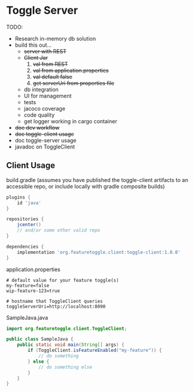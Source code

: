 # Toggle Server

TODO:
- Research in-memory db solution
- build this out...
    - ~~server with REST~~
    - ~~Client Jar~~
        1. ~~val from REST~~
        2. ~~val from application.properties~~
        3. ~~val default false~~
        4. ~~get serverUri from properties file~~
    - db integration
    - UI for management
    - tests
    - jacoco coverage
    - code quality
    - get logger working in cargo container
- ~~doc dev workflow~~
- ~~doc toggle-client usage~~
- doc toggle-server usage
- javadoc on ToggleClient

## Client Usage

build.gradle (assumes you have published the toggle-client artifacts to an accessible repo, or include locally with gradle composite builds)
```gradle
plugins {
    id 'java'
}

repositories {
    jcenter()
    // and/or some other valid repo
}

dependencies {
    implementation 'org.featuretoggle.client:toggle-client:1.0.0'
}
```

application.properties
```properties
# default value for your feature toggle(s)
my-feature=false
wip-feature-123=true

# hostname that ToggleClient queries
toggleServerUri=http://localhost:8090
```

SampleJava.java
```java
import org.featuretoggle.client.ToggleClient;

public class SampleJava {
    public static void main(String[] args) {
        if (ToggleClient.isFeatureEnabled("my-feature")) {
            // do something
        } else {
            // do something else
        }
    }
}
```